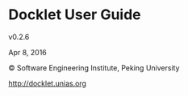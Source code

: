 Docklet User Guide
===============

v0.2.6

Apr 8, 2016

&copy; Software Engineering Institute, Peking University

http://docklet.unias.org
